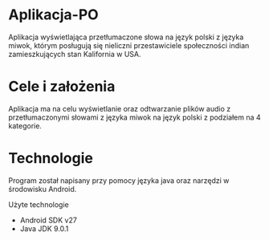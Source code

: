 # Aplikacja-PO
Aplikacja wyświetlająca przetłumaczone słowa na język polski z języka miwok, którym posługują się nieliczni przestawiciele 
społeczności indian zamieszkujących stan Kalifornia w USA.

# Cele i założenia
Aplikacja ma na celu wyświetlanie oraz odtwarzanie plików audio z przetłumaczonymi słowami z języka miwok na język polski z podziałem
na 4 kategorie.

# Technologie
Program został napisany przy pomocy języka java oraz narzędzi w środowisku Android.

Użyte technologie
- Android SDK v27
- Java JDK 9.0.1
